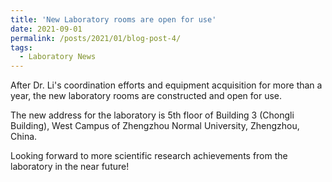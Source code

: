 ```yaml
---
title: 'New Laboratory rooms are open for use'
date: 2021-09-01
permalink: /posts/2021/01/blog-post-4/
tags:
  - Laboratory News
---
```


After Dr. Li's coordination efforts and equipment acquisition for more than a year, the new laboratory rooms are constructed and open for use. 

The new address for the laboratory is 5th floor of Building 3 (Chongli Building), West Campus of Zhengzhou Normal University, Zhengzhou, China.

Looking forward to more scientific research achievements from the laboratory in the near future!
